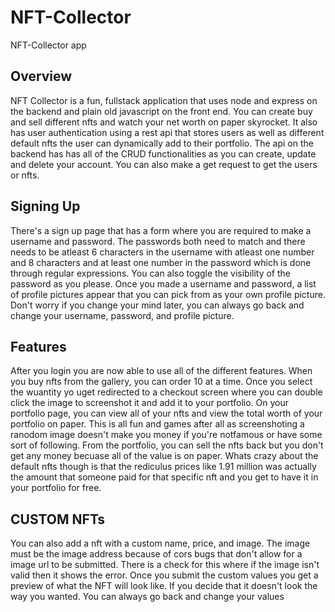 # NFT-Collector
NFT-Collector app 
## Overview 
NFT Collector is a fun, fullstack application that uses node and
express on the backend and plain old javascript on the front end.
You can create buy and sell different nfts and watch your net worth
on paper skyrocket. It also has user authentication using a rest api
that stores users as well as different default nfts the user can
dynamically add to their portfolio. The api on the backend has has
all of the CRUD functionalities as you can create, update and delete
your account. You can also make a get request to get the users or
nfts.
  
  ## Signing Up
There's a sign up page that has a form where you are required to make
a username and password. The passwords both need to match and there
needs to be atleast 6 characters in the username with atleast one
number and 8 characters and at least one number in the password which
is done through regular expressions. You can also toggle the
visibility of the password as you please. Once you made a username and
password, a list of profile pictures appear that you can pick from as
your own profile picture. Don't worry if you change your mind later,
you can always go back and change your username, password, and profile
picture.
          
  ## Features
After you login you are now able to use all of the different
features. When you buy nfts from the gallery, you can order 10 at a
time. Once you select the wuantity yo uget redirected to a checkout
screen where you can double click the image to screenshot it and add
it to your portfolio. On your portfolio page, you can view all of
your nfts and view the total worth of your portfolio on paper. This
is all fun and games after all as screenshoting a ranodom image
doesn't make you money if you're notfamous or have some sort of
following. From the portfolio, you can sell the nfts back but you
don't get any money becuase all of the value is on paper. Whats
crazy about the default nfts though is that the rediculus prices
like 1.91 million was actually the amount that someone paid for that
specific nft and you get to have it in your portfolio for free.
            
            
            
  ## CUSTOM NFTs
 You can also add a nft with a custom name, price, and image. The image
must be the image address because of cors bugs that don't allow for a
image url to be submitted. There is a check for this where if the
image isn't valid then it shows the error. Once you submit the custom
values you get a preview of what the NFT will look like. If you decide
that it doesn't look the way you wanted. You can always go back and
change your values
  

